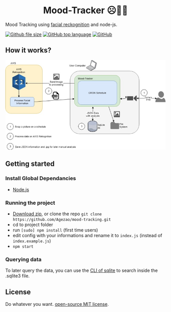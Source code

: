 <h1 align="center" style="border:none;">
Mood-Tracker ☹️🔬😀
</h1>

Mood Tracking using <a href="https://aws.amazon.com/rekognition/" target="_blank">facial reckognition</a> and node-js.

[![Github file size](https://img.shields.io/github/size/webcaetano/craft/build/phaser-craft.min.js.svg)](https://github.com/Agezao/mood-tracking)
[![GitHub top language](https://img.shields.io/github/languages/top/badges/shields.svg)](https://github.com/Agezao/mood-tracking)
[![GitHub](https://img.shields.io/github/license/mashape/apistatus.svg)](https://github.com/Agezao/mood-tracking)

## How it works?
<img src="https://github.com/Agezao/mood-tracking/blob/master/drawings/mood-tracker.jpg?raw=true" width="600" />


## Getting started

### Install Global Dependancies
  * [Node.js](http://nodejs.org)

### Running the project
  * [Download zip](https://github.com/agezao/mood-tracking/archive/master.zip), or clone the repo `git clone https://github.com/Agezao/mood-tracking.git`
  * cd to project folder
  * run `[sudo] npm install` (first time users)
  * edit config with your informations and rename it to `index.js` (instead of `index.example.js`)
  * `npm start`

### Querying data

To later query the data, you can use the [CLI of sqlite](https://www.sqlite.org/cli.html) to search inside the .sqlite3 file.

## License

Do whatever you want. [open-source MIT license](http://opensource.org/licenses/mit-license.php).
